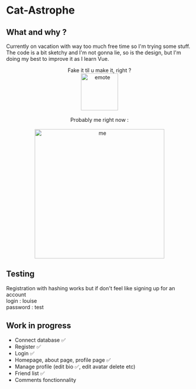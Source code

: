 # Cat-Astrophe

## What and why ?
Currently on vacation with way too much free time so I'm trying some stuff. The code is a bit sketchy and I'm not gonna lie, so is the design, but I'm doing my best to improve it as I learn Vue.
<p align="center">
    Fake it til u make it, right ?<br>
    <img src="https://github.com/user-attachments/assets/3f8b2104-01ac-4904-a15d-73d71de80a5f" alt="emote" width="100"/><br><br>
    Probably me right now :<br><br>
    <img src="https://github.com/user-attachments/assets/31a632e1-9702-4f47-a784-8ffab552dd7b" alt="me" width="350"/>

</p>

## Testing
Registration with hashing works but if don't feel like signing up for an account<br>
login : louise<br>
password : test<br>


## Work in progress
- Connect database ✅<br>
- Register ✅<br>
- Login ✅<br>
- Homepage, about page, profile page ✅<br>
- Manage profile (edit bio ✅, edit avatar delete etc)<br>
- Friend list ✅<br>
- Comments fonctionnality<br>
